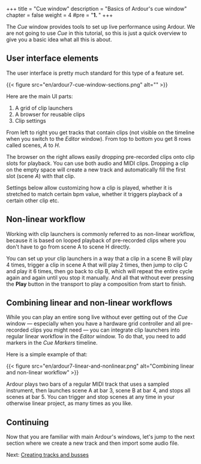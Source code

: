 +++
title = "Cue window"
description = "Basics of Ardour's cue window"
chapter = false
weight = 4
#pre = "<b>1. </b>"
+++

The _Cue_ window provides tools to set up live performance using Ardour. We are not going to use _Cue_ in this tutorial, so this is just a quick overview to give you a basic idea what all this is about.

## User interface elements

The user interface is pretty much standard for this type of a feature set.

{{< figure src="en/ardour7-cue-window-sections.png" alt="" >}}

Here are the main UI parts:

1. A grid of clip launchers
2. A browser for reusable clips
3. Clip settings

From left to right you get tracks that contain clips (not visible on the timeline when you switch to the _Editor_ window). From top to bottom you get 8 rows called scenes, _A_ to _H_.

The browser on the right allows easily dropping pre-recorded clips onto clip slots for playback. You can use both audio and MIDI clips. Dropping a clip on the empty space will create a new track and automatically fill the first slot (scene _A_) with that clip.

Settings below allow customizing how a clip is played, whether it is stretched to match certain bpm value, whether it triggers playback of a certain other clip etc.

## Non-linear workflow

Working with clip launchers is commonly referred to as non-linear workflow, because it is based on looped playback of pre-recorded clips where you don't have to go from scene A to scene H directly.

You can set up your clip launchers in a way that a clip in a scene B will play 4 times, trigger a clip in scene A that will play 2 times, then jump to clip C and play it 6 times, then go back to clip B, which will repeat the entire cycle again and again until you stop it manually. And all that without ever pressing the **Play** button in the transport to play a composition from start to finish.

## Combining linear and non-linear workflows

While you can play an entire song live without ever getting out of the _Cue_ window — especially when you have a hardware grid controller and all pre-recorded clips you might need — you can integrate clip launchers into regular linear workflow in the _Editor_ window. To do that, you need to add markers in the _Cue Markers_ timeline.

Here is a simple example of that:

{{< figure src="en/ardour7-linear-and-nonlinear.png" alt="Combining linear and non-linear workflow" >}}

Ardour plays two bars of a regular MIDI track that uses a sampled instrument, then launches scene A at bar 3, scene B at bar 4, and stops all scenes at bar 5. You can trigger and stop scenes at any time in your otherwise linear project, as many times as you like.

## Continuing

Now that you are familiar with main Ardour's windows, let's jump to the next
section where we create a new track and then import some audio file.

Next: [Creating tracks and busses](../creating-tracks-and-busses)